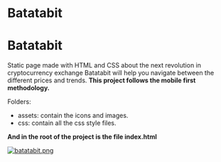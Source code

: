 # Batatabit
# Batatabit
Static page made with HTML and CSS about the next revolution in cryptocurrency exchange Batatabit will help you navigate between the different prices and trends.
**This project follows the mobile first methodology.**

Folders:
- assets: contain the icons and images.
- css: contain all the css style files.

**And in the root of the project is the file index.html**

[![batatabit.png](https://i.postimg.cc/P5NzNW48/batatabit.png)](https://postimg.cc/RW5nDn2M)